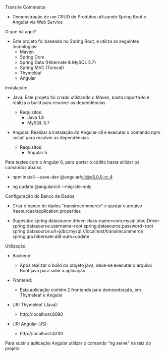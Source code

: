 Transire Commerce

 - Demonstração de um CRUD de Produtos utilizando Spring Boot e Angular via Web Service

O que há aqui?
 - Este projeto foi baseado no Spring Boot, e utiliza as seguintes tecnologias:
    - Maven
    - Spring Core
    - Spring Data (Hibernate & MySQL 5.7)
    - Spring MVC (Tomcat)
    - Thymeleaf
    - Angular
    
Instalação:
 - Java: Este projeto foi criado utilizando o Maven, basta importa-lo e realiza o build para resolver as dependências
   - Requisitos:
     - Java 1.8
     - MySQL 5.7

 - Angular: Realizar a instalação do Angular-cli e executar o comando npm install para resolver as dependências
   - Requisitos:
     - Angular 5
   
 Para testes com o Angular 6, para portar o códito basta utilizar os comandos abaixo:
 
  - npm install --save-dev @angular/cli@v6.0.0-rc.4
 
  - ng update @angular/cli --migrate-only
 
Configuração do Banco de Dados 

 - Criar o banco de dados "transirecommerce" e ajustar o arquivo /resources/application.properties

 - Sugestão:
spring.datasource.driver-class-name=com.mysql.jdbc.Driver
spring.datasource.username=root
spring.datasource.password=root
spring.datasource.url=jdbc\:mysql\://localhost/transirecommerce
spring.jpa.hibernate.ddl-auto=update


Utilização:

 - Backend:
   - Após realizar o build do projeto java, deve-se executar o arquivo Boot.java para subir a aplicação.
 
 - Frontend:
   - Esta aplicação contém 2 frontends para demosntração, em Thymeleaf e Angular

 - URI Thymeleaf (Java):
   - http://localhost:8080

 - URI Angular (JS):
   - http://localhost:4200

Para subir a aplicação Angular utilizar o comando "ng serve" na raíz do projeto

 
 
  
